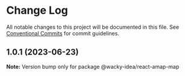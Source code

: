 # Change Log

All notable changes to this project will be documented in this file.
See [Conventional Commits](https://conventionalcommits.org) for commit guidelines.

## 1.0.1 (2023-06-23)

**Note:** Version bump only for package @wacky-idea/react-amap-map

